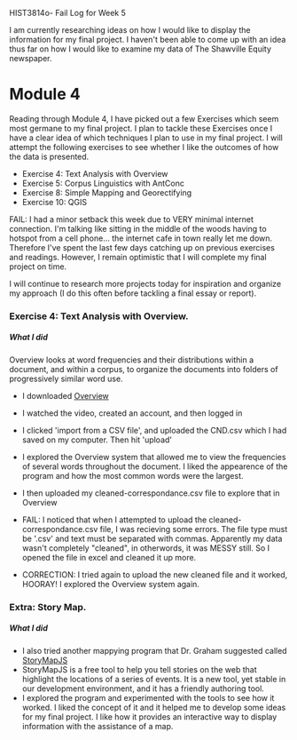 HIST3814o- Fail Log for Week 5


I am currently researching ideas on how I would like to display the information for my final project. I haven't been able to come up with an idea thus far on how I would like to examine my data of The Shawville Equity newspaper. 

# Module 4
Reading through Module 4, I have picked out a few Exercises which seem most germane to my final project. I plan to tackle these Exercises once I have a clear idea of which techniques I plan to use in my final project. I will attempt the following exercises to see whether I like the outcomes of how the data is presented.  

- Exercise 4: Text Analysis with Overview
- Exercise 5: Corpus Linguistics with AntConc
- Exercise 8: Simple Mapping and Georectifying
- Exercise 10: QGIS

FAIL: I had a minor setback this week due to VERY minimal internet connection. I'm talking like sitting in the middle of the woods having to hotspot from a cell phone... the internet cafe in town really let me down. Therefore I've spent the last few days catching up on previous exercises and readings. However, I remain optimistic that I will complete my final project on time. 

I will continue to research more projects today for inspiration and organize my approach (I do this often before tackling a final essay or report). 

### Exercise 4: Text Analysis with Overview.
##### What I did
Overview looks at word frequencies and their distributions within a document, and within a corpus, to organize the documents into folders of progressively similar word use.

- I downloaded [Overview][overview]
- I watched the video, created an account, and then logged in
- I clicked 'import from a CSV file', and uploaded the CND.csv which I had saved on my computer. Then hit 'upload'
- I explored the Overview system that allowed me to view the frequencies of several words throughout the document. I liked the appearence of the program and how the most common words were the largest. 
- I then uploaded my cleaned-correspondance.csv file to explore that in Overview


- FAIL: I noticed that when I attempted to upload the cleaned-correspondance.csv file, I was recieving some errors. The file type must be '.csv' and text must be separated with commas. Apparently my data wasn't completely "cleaned", in otherwords, it was MESSY still. So I opened the file in excel and cleaned it up more. 
- CORRECTION: I tried again to upload the new cleaned file and it worked, HOORAY! I explored the Overview system again.

[overview]: <https://www.overviewdocs.com/> 

### Extra: Story Map.
##### What I did
- I also tried another mappying program that Dr. Graham suggested called [StoryMapJS][sm]
- StoryMapJS is a free tool to help you tell stories on the web that highlight the locations of a series of events. It is a new tool, yet stable in our development environment, and it has a friendly authoring tool.
- I explored the program and experimented with the tools to see how it worked. I liked the concept of it and it helped me to develop some ideas for my final project. I like how it provides an interactive way to display information with the assistance of a map.

[sm]: <https://storymap.knightlab.com/>